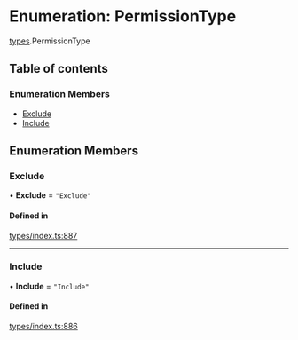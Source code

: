 # Enumeration: PermissionType

[types](../wiki/types).PermissionType

## Table of contents

### Enumeration Members

- [Exclude](../wiki/types.PermissionType#exclude)
- [Include](../wiki/types.PermissionType#include)

## Enumeration Members

### Exclude

• **Exclude** = ``"Exclude"``

#### Defined in

[types/index.ts:887](https://github.com/PolymathNetwork/polymesh-sdk/blob/c37bc05d/src/types/index.ts#L887)

___

### Include

• **Include** = ``"Include"``

#### Defined in

[types/index.ts:886](https://github.com/PolymathNetwork/polymesh-sdk/blob/c37bc05d/src/types/index.ts#L886)
